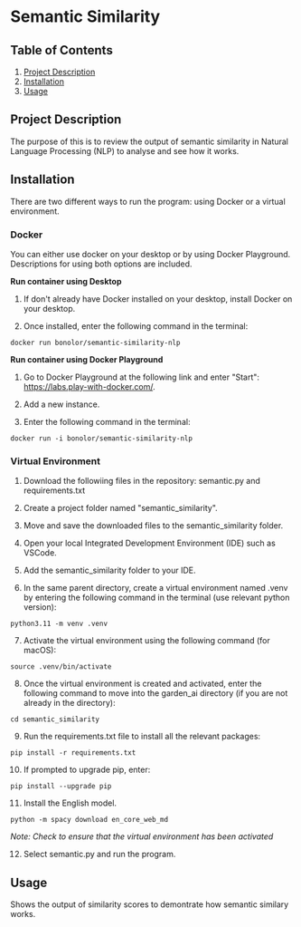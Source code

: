 # Semantic Similarity

## Table of Contents

1. [Project Description](#project_description)
2. [Installation](#installation) 
3. [Usage](#usage)

## Project Description <a name="project_description"><a>
The purpose of this is to review the output of semantic similarity in Natural Language Processing (NLP) to analyse and see how it works.

## Installation <a name="installation"><a> 

There are two different ways to run the program: using Docker or a virtual environment.

### Docker

You can either use docker on your desktop or by using Docker Playground. Descriptions for using both options are included.

**Run container using Desktop**

1. If don't already have Docker installed on your desktop, install Docker on your desktop.

2. Once installed, enter the following command in the terminal:

```
docker run bonolor/semantic-similarity-nlp
```

**Run container using Docker Playground**

1. Go to Docker Playground at the following link and enter "Start": https://labs.play-with-docker.com/.

2. Add a new instance.
  
3. Enter the following command in the terminal:

```
docker run -i bonolor/semantic-similarity-nlp
```

### Virtual Environment

1. Download the followiing files in the repository: semantic.py and requirements.txt

2. Create a project folder named "semantic_similarity".
 
3. Move and save the downloaded files to the semantic_similarity folder.
  
4. Open your local Integrated Development Environment (IDE) such as VSCode.
 
5. Add the semantic_similarity folder to your IDE.
 
6. In the same parent directory, create a virtual environment named .venv by entering the following command in the terminal (use relevant python version):
   
  ```
  python3.11 -m venv .venv
  ```
  
7. Activate the virtual environment using the following command (for macOS):
  
  ```
  source .venv/bin/activate
  ```
  
8. Once the virtual environment is created and activated, enter the following command to move into the garden_ai directory (if you are not already in the directory):
  
  ```
  cd semantic_similarity
  ```
 
9. Run the requirements.txt file to install all the relevant packages:
  
  ```
  pip install -r requirements.txt
  ```
  
10. If prompted to upgrade pip, enter:

  ```
  pip install --upgrade pip
  ```

11. Install the English model.

  ```
  python -m spacy download en_core_web_md

  ```
  
  _Note: Check to ensure that the virtual environment has been activated_

12. Select semantic.py and run the program.

## Usage <a name="usage"><a>

Shows the output of similarity scores to demontrate how semantic similary works.
